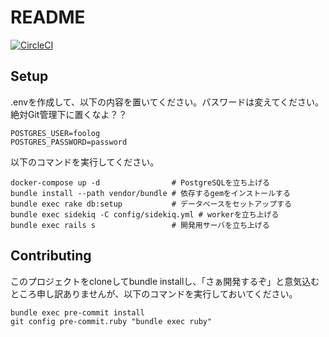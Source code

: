 # README

[![CircleCI](https://circleci.com/gh/2017pro02/medical-web.svg?style=svg)](https://circleci.com/gh/2017pro02/medical-web)

## Setup
.envを作成して、以下の内容を置いてください。パスワードは変えてください。絶対Git管理下に置くなよ？？
```
POSTGRES_USER=foolog
POSTGRES_PASSWORD=password
```

以下のコマンドを実行してください。
```shell
docker-compose up -d                # PostgreSQLを立ち上げる
bundle install --path vendor/bundle # 依存するgemをインストールする
bundle exec rake db:setup           # データベースをセットアップする
bundle exec sidekiq -C config/sidekiq.yml # workerを立ち上げる
bundle exec rails s                 # 開発用サーバを立ち上げる
```

## Contributing
このプロジェクトをcloneしてbundle installし、「さぁ開発するぞ」と意気込むところ申し訳ありませんが、以下のコマンドを実行しておいてください。
```shell
bundle exec pre-commit install
git config pre-commit.ruby "bundle exec ruby"
```
